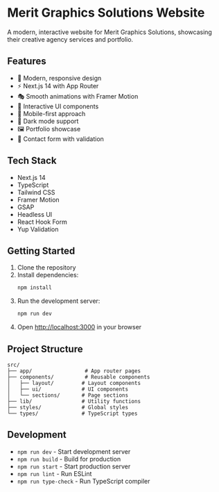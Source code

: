 # Merit Graphics Solutions Website

A modern, interactive website for Merit Graphics Solutions, showcasing their creative agency services and portfolio.

## Features

- 🎨 Modern, responsive design
- ⚡ Next.js 14 with App Router
- 🎭 Smooth animations with Framer Motion
- 🎯 Interactive UI components
- 📱 Mobile-first approach
- 🌙 Dark mode support
- 🖼️ Portfolio showcase
- 📝 Contact form with validation

## Tech Stack

- Next.js 14
- TypeScript
- Tailwind CSS
- Framer Motion
- GSAP
- Headless UI
- React Hook Form
- Yup Validation

## Getting Started

1. Clone the repository
2. Install dependencies:
   ```bash
   npm install
   ```
3. Run the development server:
   ```bash
   npm run dev
   ```
4. Open [http://localhost:3000](http://localhost:3000) in your browser

## Project Structure

```
src/
├── app/                 # App router pages
├── components/          # Reusable components
│   ├── layout/         # Layout components
│   ├── ui/             # UI components
│   └── sections/       # Page sections
├── lib/                # Utility functions
├── styles/             # Global styles
└── types/              # TypeScript types
```

## Development

- `npm run dev` - Start development server
- `npm run build` - Build for production
- `npm run start` - Start production server
- `npm run lint` - Run ESLint
- `npm run type-check` - Run TypeScript compiler 